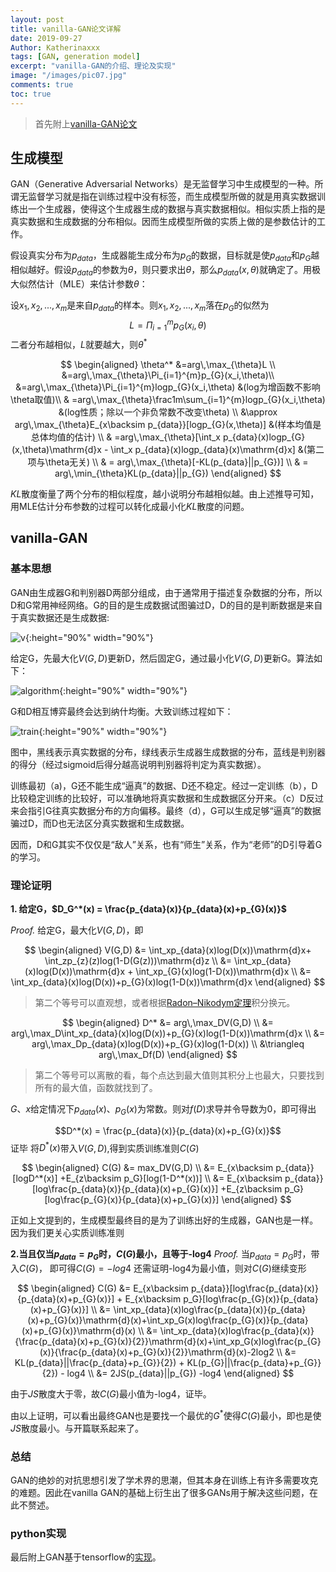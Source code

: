 ```yaml
---
layout: post
title: vanilla-GAN论文详解
date: 2019-09-27
Author: Katherinaxxx
tags: [GAN, generation model]
excerpt: "vanilla-GAN的介绍、理论及实现"
image: "/images/pic07.jpg"
comments: true
toc: true
---
```

<head>
    <script src="https://cdn.mathjax.org/mathjax/latest/MathJax.js?config=TeX-AMS-MML_HTMLorMML" type="text/javascript"></script>
    <script type="text/x-mathjax-config">
        MathJax.Hub.Config({
            tex2jax: {
            skipTags: ['script', 'noscript', 'style', 'textarea', 'pre'],
            inlineMath: [['$','$']]
            }
        });
    </script>
</head>

>首先附上[vanilla-GAN论文](https://arxiv.org/abs/1406.2661 'vanilla-GAN论文')

## 生成模型

GAN（Generative Adversarial Networks）是无监督学习中生成模型的一种。所谓无监督学习就是指在训练过程中没有标签，而生成模型所做的就是用真实数据训练出一个生成器，使得这个生成器生成的数据与真实数据相似。相似实质上指的是真实数据和生成数据的分布相似。因而生成模型所做的实质上做的是参数估计的工作。

假设真实分布为$p_{data}$，生成器能生成分布为$p_{G}$的数据，目标就是使$p_{data}$和$p_{G}$越相似越好。假设$p_{data}$的参数为$\theta$，则只要求出$\theta$，那么$p_{data}(x,\theta)$就确定了。用极大似然估计（MLE）来估计参数$\theta$：

设$x_1,x_2,...,x_m$是来自$p_{data}$的样本。则$x_1,x_2,...,x_m$落在$p_{G}$的似然为
$$L=\Pi_{i=1}^{m}p_{G}(x_i,\theta)$$
二者分布越相似，$L$就要越大，则$\theta^*$

$$
\begin{aligned}
\theta^* &=arg\,\max_{\theta}L  \\
&=arg\,\max_{\theta}\Pi_{i=1}^{m}p_{G}(x_i,\theta)\\
&=arg\,\max_{\theta}\Pi_{i=1}^{m}logp_{G}(x_i,\theta) &(log为增函数不影响\theta取值)\\
& =arg\,\max_{\theta}\frac1m\sum_{i=1}^{m}logp_{G}(x_i,\theta) &(log性质；除以一个非负常数不改变\theta) \\
&\approx arg\,\max_{\theta}E_{x\backsim p_{data}}[logp_{G}(x,\theta)] &(样本均值是总体均值的估计) \\
& =arg\,\max_{\theta}[\int_x p_{data}(x)logp_{G}(x,\theta)\mathrm{d}x - \int_x p_{data}(x)logp_{data}(x)\mathrm{d}x] &(第二项与\theta无关) \\
& = arg\,\max_{\theta}[-KL(p_{data}||p_{G})] \\
& = arg\,\min_{\theta}KL(p_{data}||p_{G})
\end{aligned}
$$

$KL$散度衡量了两个分布的相似程度，越小说明分布越相似越。由上述推导可知，用MLE估计分布参数的过程可以转化成最小化$KL$散度的问题。

## vanilla-GAN
### 基本思想
GAN由生成器G和判别器D两部分组成，由于通常用于描述复杂数据的分布，所以D和G常用神经网络。G的目的是生成数据试图骗过D，D的目的是判断数据是来自于真实数据还是生成数据:

![v](https://katherinaxxx.github.io/images/post/GAN/v.jpg#width-full){:height="90%" width="90%"}

给定G，先最大化$V(G,D)$更新D，然后固定G，通过最小化$V(G,D)$更新G。算法如下：

![algorithm](https://katherinaxxx.github.io/images/post/GAN/algorithm.jpg#width-full){:height="90%" width="90%"}

G和D相互博弈最终会达到纳什均衡。大致训练过程如下：

![train](https://katherinaxxx.github.io/images/post/GAN/train.jpg#width-full){:height="90%" width="90%"}

图中，黑线表示真实数据的分布，绿线表示生成器生成数据的分布，蓝线是判别器的得分（经过sigmoid后得分越高说明判别器将判定为真实数据）。

训练最初（a)，G还不能生成“逼真”的数据、D还不稳定。经过一定训练（b），D比较稳定训练的比较好，可以准确地将真实数据和生成数据区分开来。（c）D反过来会指引G往真实数据分布的方向偏移。最终（d），G可以生成足够“逼真”的数据骗过D，而D也无法区分真实数据和生成数据。

因而，D和G其实不仅仅是“敌人”关系，也有“师生”关系，作为“老师”的D引导着G的学习。

### 理论证明
**1. 给定G，$D_G^*(x) = \frac{p_{data}(x)}{p_{data}(x)+p_{G}(x)}$**

*Proof.* 给定G，最大化$V(G,D)$，即

$$
\begin{aligned}
V(G,D) &= \int_xp_{data}(x)log(D(x))\mathrm{d}x+ \int_zp_{z}(z)log(1-D(G(z)))\mathrm{d}z \\
&= \int_xp_{data}(x)log(D(x))\mathrm{d}x + \int_xp_{G}(x)log(1-D(x))\mathrm{d}x  \\
&= \int_xp_{data}(x)log(D(x))+p_{G}(x)log(1-D(x))\mathrm{d}x  
\end{aligned}
$$

>第二个等号可以直观想，或者根据[Radon–Nikodym定理](https://en.wikipedia.org/wiki/Radon%E2%80%93Nikodym_theorem 'Radon–Nikodym定理')积分换元。

$$
\begin{aligned}
D^* &= arg\,\max_DV(G,D) \\
&= arg\,\max_D\int_xp_{data}(x)log(D(x))+p_{G}(x)log(1-D(x))\mathrm{d}x  \\
&= arg\,\max_Dp_{data}(x)log(D(x))+p_{G}(x)log(1-D(x)) \\
&\triangleq arg\,\max_Df(D)
\end{aligned}
$$
>第二个等号可以离散的看，每个点达到最大值则其积分上也最大，只要找到所有的最大值，函数就找到了。

$G$、$x$给定情况下$p_{data}(x)$、$p_G(x)$为常数。则对$f(D)$求导并令导数为0，即可得出

$$D^*(x) = \frac{p_{data}(x)}{p_{data}(x)+p_{G}(x)}$$
证毕
将$D^*(x)$带入$V(G,D)$,得到实质训练准则$C(G)$

$$
\begin{aligned}
C(G) &= max_DV(G,D) \\
&= E_{x\backsim p_{data}}[logD^*(x)] +E_{z\backsim p_G}[log(1-D^*(x))] \\
&= E_{x\backsim p_{data}}[log\frac{p_{data}(x)}{p_{data}(x)+p_{G}(x)}] +E_{z\backsim p_G}[log\frac{p_{G}(x)}{p_{data}(x)+p_{G}(x)}]
\end{aligned}
$$

正如上文提到的，生成模型最终目的是为了训练出好的生成器，GAN也是一样。因为我们更关心实质训练准则

**2.当且仅当$p_{data}=p_{G}$时，$C(G)$最小，且等于-log4**
*Proof.* 当$p_{data}=p_{G}$时，带入$C(G)$， 即可得$C(G)=-log4$
还需证明-log4为最小值，则对$C(G)$继续变形

$$
\begin{aligned}
C(G) &= E_{x\backsim p_{data}}[log\frac{p_{data}(x)}{p_{data}(x)+p_{G}(x)}] + E_{x\backsim p_G}[log\frac{p_{G}(x)}{p_{data}(x)+p_{G}(x)}]     \\
&= \int_xp_{data}(x)log\frac{p_{data}(x)}{p_{data}(x)+p_{G}(x)}\mathrm{d}(x)+\int_xp_G(x)log\frac{p_{G}(x)}{p_{data}(x)+p_{G}(x)}\mathrm{d}(x) \\
&= \int_xp_{data}(x)log\frac{p_{data}(x)}{\frac{p_{data}(x)+p_{G}(x)}{2}}\mathrm{d}(x)+\int_xp_G(x)log\frac{p_{G}(x)}{\frac{p_{data}(x)+p_{G}(x)}{2}}\mathrm{d}(x)-2log2 \\
&= KL(p_{data}||\frac{p_{data}+p_{G}}{2}) + KL(p_{G}||\frac{p_{data}+p_{G}}{2}) - log4 \\
&= 2JS(p_{data}||p_{G}) -log4
\end{aligned}
$$

由于$JS$散度大于零，故$C(G)$最小值为-log4，证毕。

由以上证明，可以看出最终GAN也是要找一个最优的$G^*$使得$C(G)$最小，即也是使$JS$散度最小。与开篇联系起来了。


### 总结
GAN的绝妙的对抗思想引发了学术界的思潮，但其本身在训练上有许多需要攻克的难题。因此在vanilla GAN的基础上衍生出了很多GANs用于解决这些问题，在此不赘述。

### python实现
最后附上GAN基于tensorflow的[实现](https://github.com/Katherinaxxx/MyML/blob/master/lib/generator/GAN.py '实现')。
